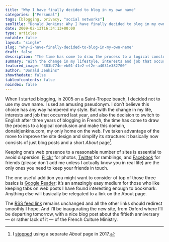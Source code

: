 ```yaml
---
title: "Why I have finally decided to blog in my own name"
categories: ["Personal"]
tags: [blogging, privacy, "social networks"]
seoTitle: "Donald Jenkins: Why I have finally decided to blog in my own name"
date: 2009-02-13T16:34:13+00:00
type: articles
notable: false
layout: "single"
slug: "why-i-have-finally-decided-to-blog-in-my-own-name"
draft: false
description: "The time has come to draw the process to a logical conclusion and make donaldjenkins.com my only home on the web."
summary: "With the change in my lifestyle, interests and job that occurred last year, and also the decision to switch to English after three years of blogging in French, the time has come to draw the process to a logical conclusion and make donaldjenkins.com my only home on the web."
featured_image: "383b774e-eb01-41e2-ef2e-a4031e382700"
author: "Donald Jenkins"
showthedate: false
tableofcontents: false
noindex: false
---
```


When I started blogging, in 2005 on a Saint-Tropez beach, I decided not to use my own name. I used an amusing pseudonym. I don’t believe this choice has any way hampered my style. But with the change in my life, interests and job that occurred last year, and also the decision to switch to English after three years of blogging in French, the time has come to draw the process to a logical conclusion and make this domain, donaldjenkins.com, my only home on the web. I’ve taken advantage of the move to improve the site design and simplify its structure: it basically now consists of just blog posts and a short _About_ page[^1].

Keeping one’s web presence to a reasonable number of sites is essential to avoid dispersion. [Flickr](https://www.flickr.com/photos/astorg/ "Flickr: Galerie de astorg") for photos, [Twitter](https://twitter.com/donaldjenkins "Twitter / donaldjenkins") for ramblings, and [Facebook](https://www.facebook.com/donaldjenkins "Facebook") for friends (please don’t add me unless I actually know you in real life) are the only ones you need to keep your friends in touch.

The one useful addition you might want to consider of top of those three basics is [Google Reader](https://web.archive.org/web/20130821003439/https://www.google.com/reader/about/ "Google Reader - astorg's shared items"): it’s an amazingly easy medium for those who like keeping tabs on web posts I have found interesting enough to bookmark. Anything else will basically be relegated to a link on the About page.

The [RSS feed link](https://feeds2.feedburner.com/ectomorphicvicissitudes?format=xml "Donald Jenkins") remains unchanged and all the other links should redirect smoothly I hope. And I’ll be inaugurating the new site, from Oxford where I’ll be departing tomorrow, with a nice blog post about the fiftieth anniversary — or rather lack of it — of the French Culture Ministry.

[^1]: I [stopped](/preparing-this-site-for-the-2020s/) using a separate _About_ page in 2017.
